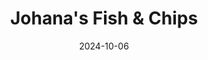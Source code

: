 ---
title: Johana's Fish & Chips
address: 30 rue Saint-Sauveur, 75002 Paris
date: 2024-10-06
ratings:
- 4
foodtags:
- fish
countrycodes:
- GBR
cover: P1005863_cover
---